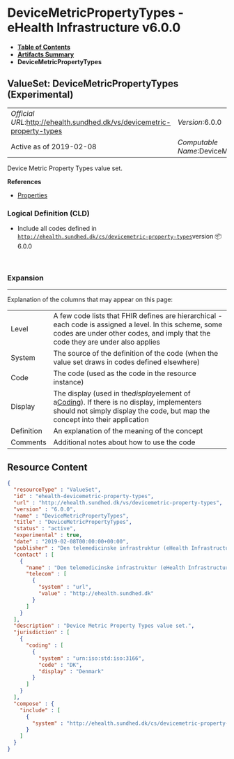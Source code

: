 # DeviceMetricPropertyTypes - eHealth Infrastructure v6.0.0

* [**Table of Contents**](toc.md)
* [**Artifacts Summary**](artifacts.md)
* **DeviceMetricPropertyTypes**

## ValueSet: DeviceMetricPropertyTypes (Experimental) 

| | |
| :--- | :--- |
| *Official URL*:http://ehealth.sundhed.dk/vs/devicemetric-property-types | *Version*:6.0.0 |
| Active as of 2019-02-08 | *Computable Name*:DeviceMetricPropertyTypes |

 
Device Metric Property Types value set. 

 **References** 

* [Properties](StructureDefinition-ehealth-devicemetric-properties.md)

### Logical Definition (CLD)

* Include all codes defined in [`http://ehealth.sundhed.dk/cs/devicemetric-property-types`](CodeSystem-ehealth-devicemetric-property-types.md)version 📦6.0.0

 

### Expansion

-------

 Explanation of the columns that may appear on this page: 

| | |
| :--- | :--- |
| Level | A few code lists that FHIR defines are hierarchical - each code is assigned a level. In this scheme, some codes are under other codes, and imply that the code they are under also applies |
| System | The source of the definition of the code (when the value set draws in codes defined elsewhere) |
| Code | The code (used as the code in the resource instance) |
| Display | The display (used in the*display*element of a[Coding](http://hl7.org/fhir/R4/datatypes.html#Coding)). If there is no display, implementers should not simply display the code, but map the concept into their application |
| Definition | An explanation of the meaning of the concept |
| Comments | Additional notes about how to use the code |



## Resource Content

```json
{
  "resourceType" : "ValueSet",
  "id" : "ehealth-devicemetric-property-types",
  "url" : "http://ehealth.sundhed.dk/vs/devicemetric-property-types",
  "version" : "6.0.0",
  "name" : "DeviceMetricPropertyTypes",
  "title" : "DeviceMetricPropertyTypes",
  "status" : "active",
  "experimental" : true,
  "date" : "2019-02-08T00:00:00+00:00",
  "publisher" : "Den telemedicinske infrastruktur (eHealth Infrastructure)",
  "contact" : [
    {
      "name" : "Den telemedicinske infrastruktur (eHealth Infrastructure)",
      "telecom" : [
        {
          "system" : "url",
          "value" : "http://ehealth.sundhed.dk"
        }
      ]
    }
  ],
  "description" : "Device Metric Property Types value set.",
  "jurisdiction" : [
    {
      "coding" : [
        {
          "system" : "urn:iso:std:iso:3166",
          "code" : "DK",
          "display" : "Denmark"
        }
      ]
    }
  ],
  "compose" : {
    "include" : [
      {
        "system" : "http://ehealth.sundhed.dk/cs/devicemetric-property-types"
      }
    ]
  }
}

```
